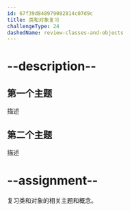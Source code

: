 ```yaml
---
id: 67f39d848979082814c07d9c
title: 类和对象复习
challengeType: 24
dashedName: review-classes-and-objects
---
```


# --description--

## 第一个主题

描述

## 第二个主题

描述

# --assignment--

复习类和对象的相关主题和概念。

